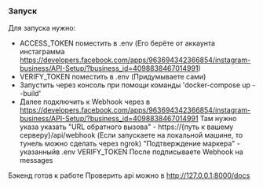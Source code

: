### Запуск
Для запуска нужно:
- ACCESS_TOKEN поместить в .env (Его берёте от аккаунта инстаграмма https://developers.facebook.com/apps/963694342366854/instagram-business/API-Setup/?business_id=4098838467014991)
- VERIFY_TOKEN поместить в .env (Придумываете сами)
- Запустить через консоль при помощи команды 'docker-compose up --build'
- Далее подключить к Webhook через в https://developers.facebook.com/apps/963694342366854/instagram-business/API-Setup/?business_id=4098838467014991 
    Там нужно указа указать "URL обратного вызова" - https://{путь к вашему серверу}/api/webhook (Если запускаете на локальной машине, то тунель можно сделать через ngrok)
    "Подтверждение маркера" - указанныйв .env VERIFY_TOKEN
    После подписываете Webhook на messages

Бэкенд готов к работе
Проверить api можно в http://127.0.0.1:8000/docs